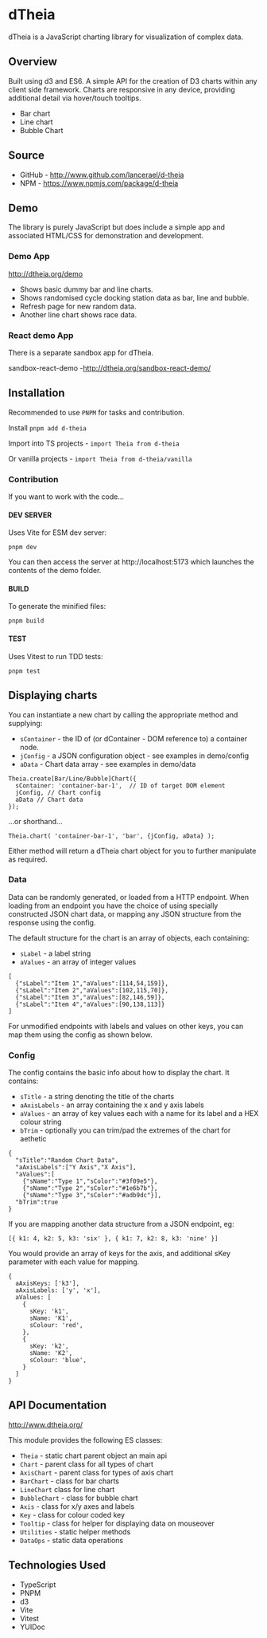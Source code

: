 # dTheia

dTheia is a JavaScript charting library for visualization of complex data.

## Overview

Built using d3 and ES6. A simple API for the creation of D3 charts within any client side framework.
Charts are responsive in any device, providing additional detail via hover/touch tooltips.

- Bar chart
- Line chart
- Bubble Chart

## Source

- GitHub - http://www.github.com/lancerael/d-theia
- NPM - https://www.npmjs.com/package/d-theia

## Demo

The library is purely JavaScript but does include a simple app and associated HTML/CSS for demonstration and development.

### Demo App

http://dtheia.org/demo

- Shows basic dummy bar and line charts.
- Shows randomised cycle docking station data as bar, line and bubble.
- Refresh page for new random data.
- Another line chart shows race data.

### React demo App

There is a separate sandbox app for dTheia.

sandbox-react-demo -http://dtheia.org/sandbox-react-demo/

## Installation

Recommended to use `PNPM` for tasks and contribution.

Install `pnpm add d-theia`

Import into TS projects - `import Theia from d-theia`

Or vanilla projects - `import Theia from d-theia/vanilla`

### Contribution

If you want to work with the code...

#### DEV SERVER

Uses Vite for ESM dev server:

`pnpm dev`

You can then access the server at http://localhost:5173 which launches the contents of the demo folder.

#### BUILD

To generate the minified files:

`pnpm build`

#### TEST

Uses Vitest to run TDD tests:

`pnpm test`

## Displaying charts

You can instantiate a new chart by calling the appropriate method and supplying:

- `sContainer` - the ID of (or dContainer - DOM reference to) a container node.
- `jConfig` - a JSON configuration object - see examples in demo/config
- `aData` - Chart data array - see examples in demo/data

```
Theia.create[Bar/Line/Bubble]Chart({
  sContainer: 'container-bar-1',  // ID of target DOM element
  jConfig, // Chart config
  aData // Chart data
});
```

...or shorthand...

```
Theia.chart( 'container-bar-1', 'bar', {jConfig, aData} );
```

Either method will return a dTheia chart object for you to further manipulate as required.

### Data

Data can be randomly generated, or loaded from a HTTP endpoint. When loading from an endpoint you have the choice of
using specially constructed JSON chart data, or mapping any JSON structure from the response using the config.

The default structure for the chart is an array of objects, each containing:

- `sLabel` - a label string
- `aValues` - an array of integer values

```
[
  {"sLabel":"Item 1","aValues":[114,54,159]},
  {"sLabel":"Item 2","aValues":[102,115,70]},
  {"sLabel":"Item 3","aValues":[82,146,59]},
  {"sLabel":"Item 4","aValues":[90,138,113]}
]
```

For unmodified endpoints with labels and values on other keys, you can map them using the config as shown below.

### Config

The config contains the basic info about how to display the chart. It contains:

- `sTitle` - a string denoting the title of the charts
- `aAxisLabels` - an array containing the x and y axis labels
- `aValues` - an array of key values each with a name for its label and a HEX colour string
- `bTrim` - optionally you can trim/pad the extremes of the chart for aethetic

```
{
  "sTitle":"Random Chart Data",
  "aAxisLabels":["Y Axis","X Axis"],
  "aValues":[
    {"sName":"Type 1","sColor":"#3f09e5"},
    {"sName":"Type 2","sColor":"#1e6b7b"},
    {"sName":"Type 3","sColor":"#adb9dc"}],
  "bTrim":true
}
```

If you are mapping another data structure from a JSON endpoint, eg:

`[{ k1: 4, k2: 5, k3: 'six' }, { k1: 7, k2: 8, k3: 'nine' }]`

You would provide an array of keys for the axis, and additional sKey parameter with each value for mapping.

```
{
  aAxisKeys: ['k3'],
  aAxisLabels: ['y', 'x'],
  aValues: [
    {
      sKey: 'k1',
      sName: 'K1',
      sColour: 'red',
    },
    {
      sKey: 'k2',
      sName: 'K2',
      sColour: 'blue',
    }
  ]
}
```

## API Documentation

http://www.dtheia.org/

This module provides the following ES classes:

- `Theia` - static chart parent object an main api
- `Chart` - parent class for all types of chart
- `AxisChart` - parent class for types of axis chart
- `BarChart` - class for bar charts
- `LineChart` class for line chart
- `BubbleChart` - class for bubble chart
- `Axis` - class for x/y axes and labels
- `Key` - class for colour coded key
- `Tooltip` - class for helper for displaying data on mouseover
- `Utilities` - static helper methods
- `DataOps` - static data operations

## Technologies Used

- TypeScript
- PNPM
- d3
- Vite
- Vitest
- YUIDoc
